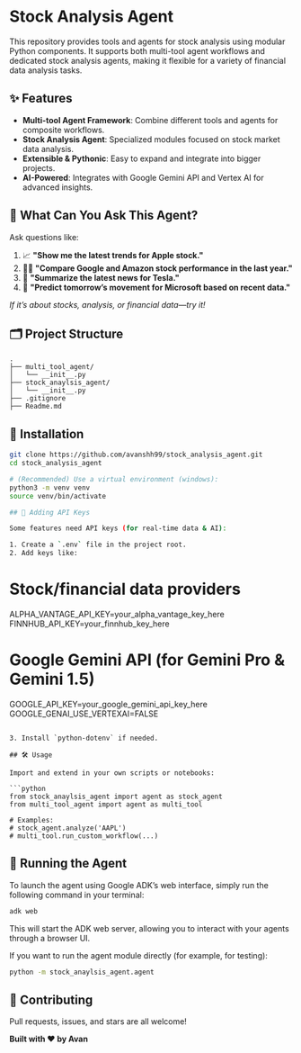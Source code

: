 # Stock Analysis Agent

This repository provides tools and agents for stock analysis using modular Python components. It supports both multi-tool agent workflows and dedicated stock analysis agents, making it flexible for a variety of financial data analysis tasks.

## ✨ Features

- **Multi-tool Agent Framework**: Combine different tools and agents for composite workflows.
- **Stock Analysis Agent**: Specialized modules focused on stock market data analysis.
- **Extensible & Pythonic**: Easy to expand and integrate into bigger projects.
- **AI-Powered**: Integrates with Google Gemini API and Vertex AI for advanced insights.

## 🤔 What Can You Ask This Agent?

Ask questions like:
1. 📈 **"Show me the latest trends for Apple stock."**
2. 🕵️‍♂️ **"Compare Google and Amazon stock performance in the last year."**
3. 📰 **"Summarize the latest news for Tesla."**
4. 🧠 **"Predict tomorrow’s movement for Microsoft based on recent data."**

*If it’s about stocks, analysis, or financial data—try it!*

## 🗂️ Project Structure

```
.
├── multi_tool_agent/
│   └── __init__.py
├── stock_anaylsis_agent/
│   └── __init__.py
├── .gitignore
├── Readme.md
```

## 🚀 Installation

```bash
git clone https://github.com/avanshh99/stock_analysis_agent.git
cd stock_analysis_agent

# (Recommended) Use a virtual environment (windows):
python3 -m venv venv
source venv/bin/activate

## 🔑 Adding API Keys

Some features need API keys (for real-time data & AI):

1. Create a `.env` file in the project root.
2. Add keys like:

   ```
   # Stock/financial data providers
   ALPHA_VANTAGE_API_KEY=your_alpha_vantage_key_here
   FINNHUB_API_KEY=your_finnhub_key_here

   # Google Gemini API (for Gemini Pro & Gemini 1.5)
   GOOGLE_API_KEY=your_google_gemini_api_key_here
   GOOGLE_GENAI_USE_VERTEXAI=FALSE
   
   ```

3. Install `python-dotenv` if needed.

## 🛠️ Usage

Import and extend in your own scripts or notebooks:

```python
from stock_anaylsis_agent import agent as stock_agent
from multi_tool_agent import agent as multi_tool

# Examples:
# stock_agent.analyze('AAPL')
# multi_tool.run_custom_workflow(...)
```
## 🏁 Running the Agent

To launch the agent using Google ADK’s web interface, simply run the following command in your terminal:

```bash
adk web
```

This will start the ADK web server, allowing you to interact with your agents through a browser UI.

If you want to run the agent module directly (for example, for testing):

```bash
python -m stock_anaylsis_agent.agent
```

## 🤝 Contributing

Pull requests, issues, and stars are all welcome!

**Built with ❤️ by Avan**
